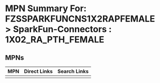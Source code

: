 



# MPN Summary For: FZSSPARKFUNCNS1X2RAPFEMALE > SparkFun-Connectors : 1X02_RA_PTH_FEMALE

## MPNs
  

|MPN|Direct Links|Search Links|
| :--- | :--- | :--- |
||||
